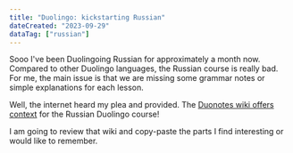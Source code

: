 ```yaml
---
title: "Duolingo: kickstarting Russian"
dateCreated: "2023-09-29"
dataTag: ["russian"]
---
```


Sooo I've been Duolingoing Russian for approximately a month now. Compared to other Duolingo languages, the Russian course is really bad. For me, the main issue is that we are missing some grammar notes or simple explanations for each lesson.

Well, the internet heard my plea and provided. The [Duonotes wiki offers context](https://duonotes.fandom.com/wiki/Russian) for the Russian Duolingo course!

I am going to review that wiki and copy-paste the parts I find interesting or would like to remember.
